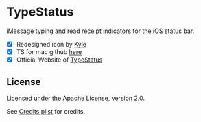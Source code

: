 # TypeStatus
iMessage typing and read receipt indicators for the iOS status bar.

- [x] Redesigned icon by <a href="http://twitter.com/krevony">Kyle</a>
- [x] TS for mac github [here](https://github.com/hbang/TypeStatus-Mac)
- [x] Official Website of [TypeStatus](https://typestatus.com)

## License
Licensed under the [Apache License, version 2.0](https://www.apache.org/licenses/LICENSE-2.0.html).

See [Credits.plist](prefs/Resources/Credits.plist) for credits.
